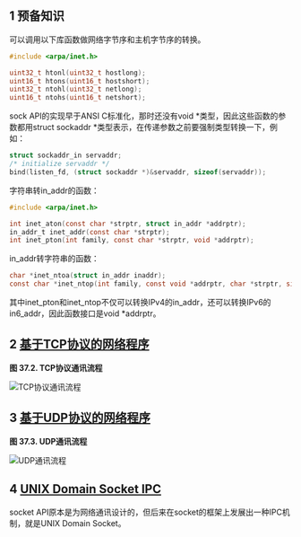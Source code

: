 ## 1 预备知识

可以调用以下库函数做网络字节序和主机字节序的转换。

```c
#include <arpa/inet.h>

uint32_t htonl(uint32_t hostlong);
uint16_t htons(uint16_t hostshort);
uint32_t ntohl(uint32_t netlong);
uint16_t ntohs(uint16_t netshort);
```

sock API的实现早于ANSI C标准化，那时还没有void *类型，因此这些函数的参数都用struct sockaddr *类型表示，在传递参数之前要强制类型转换一下，例如：

```c
struct sockaddr_in servaddr;
/* initialize servaddr */
bind(listen_fd, (struct sockaddr *)&servaddr, sizeof(servaddr));
```

字符串转in_addr的函数：

```c
#include <arpa/inet.h>

int inet_aton(const char *strptr, struct in_addr *addrptr);
in_addr_t inet_addr(const char *strptr);
int inet_pton(int family, const char *strptr, void *addrptr);
```

in_addr转字符串的函数：

```c
char *inet_ntoa(struct in_addr inaddr);
const char *inet_ntop(int family, const void *addrptr, char *strptr, size_t len);
```

其中inet_pton和inet_ntop不仅可以转换IPv4的in_addr，还可以转换IPv6的in6_addr，因此函数接口是void *addrptr。

## 2 [基于TCP协议的网络程序](https://akaedu.github.io/book/ch37s02.html)

**图 37.2. TCP协议通讯流程**

![TCP协议通讯流程](https://akaedu.github.io/book/images/socket.tcpflowchart.png)

## 3 [基于UDP协议的网络程序](https://akaedu.github.io/book/ch37s03.html)

**图 37.3. UDP通讯流程**

![UDP通讯流程](https://akaedu.github.io/book/images/socket.udpflowchart.png)

## 4 [UNIX Domain Socket IPC](https://akaedu.github.io/book/ch37s04.html)

socket API原本是为网络通讯设计的，但后来在socket的框架上发展出一种IPC机制，就是UNIX Domain Socket。

